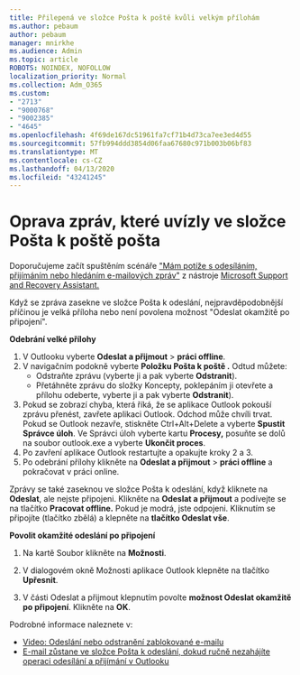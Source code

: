 ```yaml
---
title: Přilepená ve složce Pošta k poště kvůli velkým přílohám
ms.author: pebaum
author: pebaum
manager: mnirkhe
ms.audience: Admin
ms.topic: article
ROBOTS: NOINDEX, NOFOLLOW
localization_priority: Normal
ms.collection: Adm_O365
ms.custom:
- "2713"
- "9000768"
- "9002385"
- "4645"
ms.openlocfilehash: 4f69de167dc51961fa7cf71b4d73ca7ee3ed4d55
ms.sourcegitcommit: 57fb994ddd3854d06faa67680c971b003b06bf83
ms.translationtype: MT
ms.contentlocale: cs-CZ
ms.lasthandoff: 04/13/2020
ms.locfileid: "43241245"
---
```

# <a name="fix-messages-that-are-stuck-in-the-outbox"></a>Oprava zpráv, které uvízly ve složce Pošta k poště pošta

Doporučujeme začít spuštěním scénáře ["Mám potíže s odesíláním, přijímáním nebo hledáním e-mailových zpráv"](https://aka.ms/SaRA-OutlookSendReceive) z nástroje [Microsoft Support and Recovery Assistant.](https://diagnostics.office.com/#/)

Když se zpráva zasekne ve složce Pošta k odeslání, nejpravděpodobnější příčinou je velká příloha nebo není povolena možnost "Odeslat okamžitě po připojení".

**Odebrání velké přílohy**

1. V Outlooku vyberte **Odeslat a přijmout** > **práci offline**. 
2. V navigačním podokně vyberte **Položku Pošta k poště .** Odtud můžete: 
    - Odstraňte zprávu (vyberte ji a pak vyberte **Odstranit**).
    - Přetáhněte zprávu do složky Koncepty, poklepáním ji otevřete a přílohu odeberte, vyberte ji a pak vyberte **Odstranit**).
3. Pokud se zobrazí chyba, která říká, že se aplikace Outlook pokouší zprávu přenést, zavřete aplikaci Outlook. Odchod může chvíli trvat. Pokud se Outlook nezavře, stiskněte Ctrl+Alt+Delete a vyberte **Spustit Správce úloh**. Ve Správci úloh vyberte kartu **Procesy,** posuňte se dolů na soubor outlook.exe a vyberte **Ukončit proces**.
4. Po zavření aplikace Outlook restartujte a opakujte kroky 2 a 3. 
5. Po odebrání přílohy klikněte na **Odeslat a přijmout** > **práci offline** a pokračovat v práci online. 

Zprávy se také zaseknou ve složce Pošta k odeslání, když kliknete na **Odeslat**, ale nejste připojeni. Klikněte na **Odeslat a přijmout** a podívejte se na tlačítko **Pracovat offline.** Pokud je modrá, jste odpojeni. Kliknutím se připojíte (tlačítko zbělá) a klepněte na **tlačítko Odeslat vše**.
 
**Povolit okamžité odeslání po připojení**
 
1. Na kartě Soubor klikněte na **Možnosti**.

2. V dialogovém okně Možnosti aplikace Outlook klepněte na tlačítko **Upřesnit**.

3. V části Odeslat a přijmout klepnutím povolte **možnost Odeslat okamžitě po připojení**. Klikněte na **OK**.
 
Podrobné informace naleznete v:
- [Video: Odeslání nebo odstranění zablokované e-mailu](https://support.office.com/article/Video-Send-or-delete-an-email-stuck-in-your-outbox-26d5d34a-4e5f-444a-a9e8-44db04a94dec) 
- [E-mail zůstane ve složce Pošta k odeslání, dokud ručně nezahájíte operaci odesílání a přijímání v Outlooku](https://support.microsoft.com/help/2797572/email-stays-in-the-outbox-folder-until-you-manually-initiate-a-send-re)
